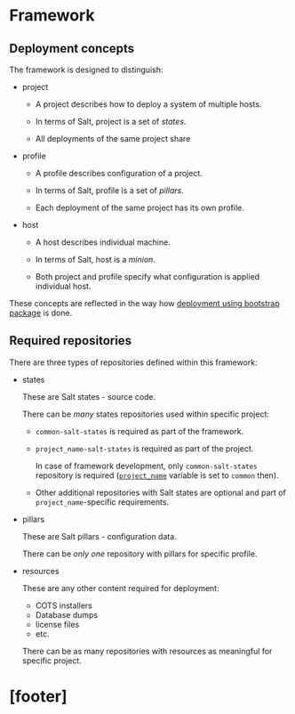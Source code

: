 # Framework #

## Deployment concepts ##

The framework is designed to distinguish:

*   project

    *   A project describes how to deploy a system of multiple hosts.

    *   In terms of Salt, project is a set of _states_.

    *   All deployments of the same project share

*   profile

    *   A profile describes configuration of a project.

    *   In terms of Salt, profile is a set of _pillars_.

    *   Each deployment of the same project has its own profile.

*   host

    *   A host describes individual machine.

    *   In terms of Salt, host is a _minion_.

    *   Both project and profile specify
        what configuration is applied individual host.

These concepts are reflected in the way
how [deployment using bootstrap package][2] is done.

## Required repositories ##

There are three types of repositories defined within this framework:

*   states

    These are Salt states - source code.

    There can be _many_ states repositories used within specific project:

    *   `common-salt-states` is required as part of the framework.

    *   `project_name-salt-states` is required as part of the project.

        In case of framework development, only `common-salt-states`
        repository is required ([`project_name`][1] variable is set
        to `common` then).

    *   Other additional repositories with Salt states are optional and
        part of `project_name`-specific requirements.

*   pillars

    These are Salt pillars - configuration data.

    There can be _only one_ repository with pillars for specific profile.

*   resources

    These are any other content required for deployment:

    *   COTS installers
    *   Database dumps
    *   license files
    *   etc.

    There can be as many repositories with resources as meaningful for
    specific project.

# [footer] #

[1]: docs/configs/common/this_system_keys/project_name/readme.md
[2]: docs/bootstrap/deploy.md

